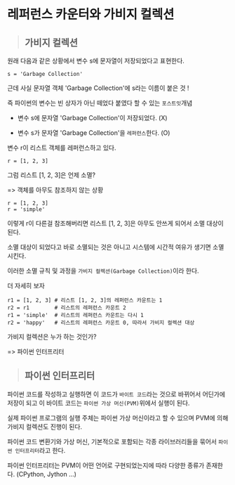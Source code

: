 # 레퍼런스 카운터와 가비지 컬렉션

>## 가비지 컬렉션

원래 다음과 같은 상황에서 변수 s에 문자열이 저장되었다고 표현한다.

```python3
s = 'Garbage Collection'
```

근데 사실 문자열 객체 'Garbage Collection'에 s라는 이름이 붙은 것 !

즉 파이썬의 변수는 빈 상자가 아닌 떼었다 붙였다 할 수 있는 `포스트잇`개념

* 변수 s에 문자열 'Garbage Collection'이 저장되었다. (X)

* 변수 s가 문자열 'Garbage Collection'을 `레퍼런스`한다. (O)

변수 r이 리스트 객체를 레퍼런스하고 있다.

```python3
r = [1, 2, 3]
```
그럼 리스트 [1, 2, 3]은 언제 소멸?

=> 객체를 아무도 참조하지 않는 상황
```python3
r = [1, 2, 3]
r = 'simple'
```
이렇게 r이 다른걸 참조해버리면 리스트 [1, 2, 3]은 아무도 안쓰게 되어서 소멸 대상이 된다.

소멸 대상이 되었다고 바로 소멸되는 것은 아니고 시스템에 시간적 여유가 생기면 소멸시킨다.

이러한 소멸 규칙 및 과정을 `가비지 컬렉션(Garbage Collection)`이라 한다.

더 자세히 보자

```python3
r1 = [1, 2, 3] # 리스트 [1, 2, 3]의 레퍼런스 카운트는 1
r2 = r1        # 리스트의 레퍼런스 카운트 2
r1 = 'simple'  # 리스트의 레퍼런스 카운트는 다시 1
r2 = 'happy'   # 리스트의 레퍼런스 카운트 0, 따라서 가비지 컬렉션 대상
```
가비지 컬렉션은 누가 하는 것인가?

=> 파이썬 인터프리터

>## 파이썬 인터프리터

파이썬 코드를 작성하고 실행하면 이 코드가 `바이트 코드`라는 것으로 바뀌어서 어딘가에 저장이 되고 이 바이트 코드는 `파이썬 가상 머신(PVM)`위에서 실행이 된다.

실제 파이썬 프로그램의 실행 주체는 파이썬 가상 머신이라고 할 수 있으며 PVM에 의해 가비지 컬렉션도 진행이 된다.

파이썬 코드 변환기와 가상 머신, 기본적으로 포함되는 각종 라이브러리들을 묶어서 `파이썬 인터프리터`라고 한다.

파이썬 인터프리터는 PVM이 어떤 언어로 구현되었는지에 따라 다양한 종류가 존재한다. (CPython, Jython ...)

